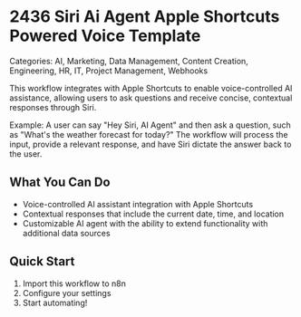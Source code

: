 # 2436 Siri Ai Agent Apple Shortcuts Powered Voice Template

Categories: AI, Marketing, Data Management, Content Creation, Engineering, HR, IT, Project Management, Webhooks

This workflow integrates with Apple Shortcuts to enable voice-controlled AI assistance, allowing users to ask questions and receive concise, contextual responses through Siri.

Example: A user can say "Hey Siri, AI Agent" and then ask a question, such as "What's the weather forecast for today?" The workflow will process the input, provide a relevant response, and have Siri dictate the answer back to the user.

## What You Can Do
- Voice-controlled AI assistant integration with Apple Shortcuts
- Contextual responses that include the current date, time, and location
- Customizable AI agent with the ability to extend functionality with additional data sources

## Quick Start
1. Import this workflow to n8n
2. Configure your settings
3. Start automating!


